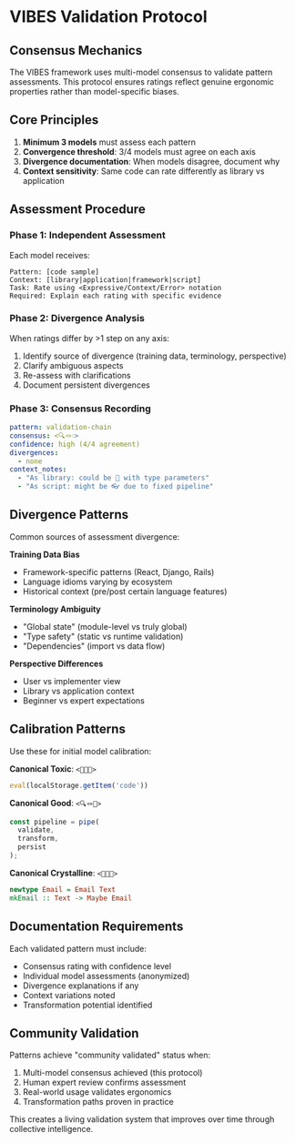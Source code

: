 # VIBES Validation Protocol

## Consensus Mechanics

The VIBES framework uses multi-model consensus to validate pattern assessments. This protocol ensures ratings reflect genuine ergonomic properties rather than model-specific biases.

## Core Principles

1. **Minimum 3 models** must assess each pattern
2. **Convergence threshold**: 3/4 models must agree on each axis
3. **Divergence documentation**: When models disagree, document why
4. **Context sensitivity**: Same code can rate differently as library vs application

## Assessment Procedure

### Phase 1: Independent Assessment
Each model receives:
```
Pattern: [code sample]
Context: [library|application|framework|script]
Task: Rate using <Expressive/Context/Error> notation
Required: Explain each rating with specific evidence
```

### Phase 2: Divergence Analysis
When ratings differ by >1 step on any axis:
1. Identify source of divergence (training data, terminology, perspective)
2. Clarify ambiguous aspects
3. Re-assess with clarifications
4. Document persistent divergences

### Phase 3: Consensus Recording
```yaml
pattern: validation-chain
consensus: <🔍🪢💧>
confidence: high (4/4 agreement)
divergences: 
  - none
context_notes:
  - "As library: could be 🔬 with type parameters"
  - "As script: might be 👓 due to fixed pipeline"
```

## Divergence Patterns

Common sources of assessment divergence:

**Training Data Bias**
- Framework-specific patterns (React, Django, Rails)
- Language idioms varying by ecosystem
- Historical context (pre/post certain language features)

**Terminology Ambiguity**
- "Global state" (module-level vs truly global)
- "Type safety" (static vs runtime validation)
- "Dependencies" (import vs data flow)

**Perspective Differences**
- User vs implementer view
- Library vs application context
- Beginner vs expert expectations

## Calibration Patterns

Use these for initial model calibration:

**Canonical Toxic**: `<🙈🌀🌊>`
```javascript
eval(localStorage.getItem('code'))
```

**Canonical Good**: `<🔍🪢🧊>`
```typescript
const pipeline = pipe(
  validate,
  transform,
  persist
);
```

**Canonical Crystalline**: `<🔬🎀💠>`
```haskell
newtype Email = Email Text
mkEmail :: Text -> Maybe Email
```

## Documentation Requirements

Each validated pattern must include:
- Consensus rating with confidence level
- Individual model assessments (anonymized)
- Divergence explanations if any
- Context variations noted
- Transformation potential identified

## Community Validation

Patterns achieve "community validated" status when:
1. Multi-model consensus achieved (this protocol)
2. Human expert review confirms assessment
3. Real-world usage validates ergonomics
4. Transformation paths proven in practice

This creates a living validation system that improves over time through collective intelligence.
